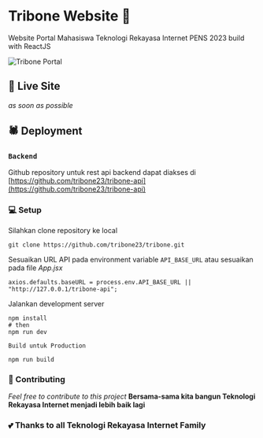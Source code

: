 # Tribone Website 🚀

Website Portal Mahasiswa Teknologi Rekayasa Internet PENS 2023 build with ReactJS

![Tribone Portal](https://i.ibb.co/yh1YCMt/image.png)

## 🐧 Live Site
_as soon as possible_

## 🕷️ Deployment
### `Backend`
Github repository untuk rest api backend dapat diakses di [https://github.com/tribone23/tribone-api](https://github.com/tribone23/tribone-api)

### 💻 Setup

Silahkan clone repository ke local 
```
git clone https://github.com/tribone23/tribone.git
```

Sesuaikan URL API pada environment variable `API_BASE_URL` atau sesuaikan pada file *App.jsx*
```
axios.defaults.baseURL = process.env.API_BASE_URL || "http://127.0.0.1/tribone-api";
```

Jalankan development server
```
npm install
# then
npm run dev
```

`Build untuk Production`
```
npm run build
```
### 👋 Contributing

 *Feel free to contribute to this project*
 __Bersama-sama kita bangun Teknologi Rekayasa Internet menjadi lebih baik lagi__
 
### 💕 Thanks to all Teknologi Rekayasa Internet Family